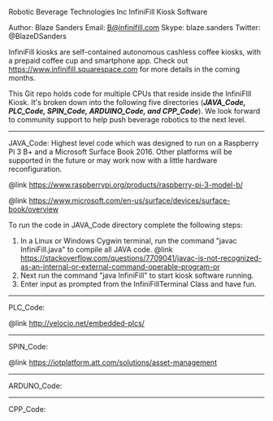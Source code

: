 Robotic Beverage Technologies Inc InfiniFill Kiosk Software 

Author: Blaze Sanders Email: B@infinifill.com Skype: blaze.sanders Twitter: @BlazeDSanders

InfiniFill kiosks are self-contained autonomous cashless coffee kiosks, with a prepaid coffee  cup and smartphone app. Check out https://www.infinifill.squarespace.com for more details in the coming months.

This Git repo holds code for multiple CPUs that reside inside the InfiniFIll Kiosk. It's broken down into the following five directories (***JAVA_Code, PLC_Code, SPIN_Code, ARDUINO_Code, and CPP_Code***). We look forward to community support to help push beverage robotics to the next level.

***
JAVA_Code: Highest level code which was designed to run on a Raspberry Pi 3 B+ and a Microsoft Surface Book 2016. Other platforms will be supported in the future or may work now with a little  hardware reconfiguration.

@link https://www.raspberrypi.org/products/raspberry-pi-3-model-b/

@link https://www.microsoft.com/en-us/surface/devices/surface-book/overview 


To run the code in JAVA_Code directory complete the following steps:
1. In a Linux or Windows Cygwin terminal, run the command "javac InfiniFill.java" to compile all JAVA code. @link https://stackoverflow.com/questions/7709041/javac-is-not-recognized-as-an-internal-or-external-command-operable-program-or 
2. Next run the command "java InfiniFill" to start kiosk software running.  
3. Enter input as prompted from the InfiniFillTerminal Class and have fun.

***

PLC_Code: 

@link  http://velocio.net/embedded-plcs/

***

SPIN_Code: 

@link https://iotplatform.att.com/solutions/asset-management

***

ARDUNO_Code:

***

CPP_Code: